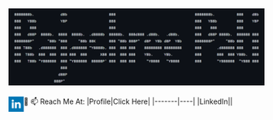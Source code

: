 ![Rajashree's Banner](https://github.com/Rajashree19/Rajashree19/blob/main/assets/Banner.PNG)
---------------------
🌸 
📫 Reach Me At:
|Profile|Click Here|
|-------|----|
|LinkedIn|<a href="https://www.linkedin.com/in/rajashree-pati/"><img align="left" alt="Arya's LinkedIn" width="30px" src="https://github.com/edent/SuperTinyIcons/blob/master/images/svg/linkedin.svg" /></a>|
